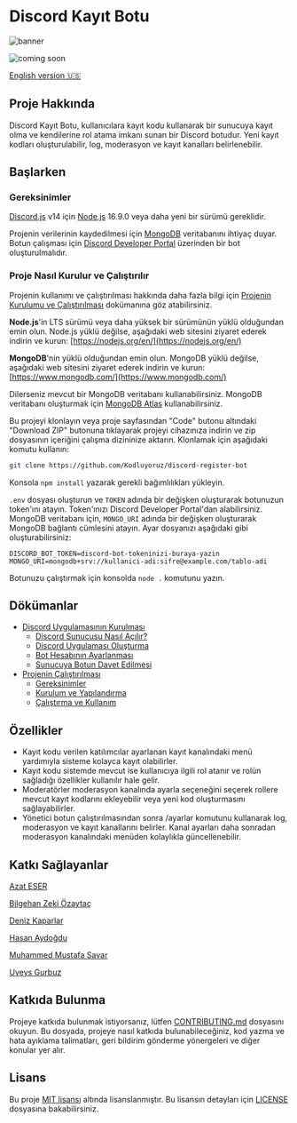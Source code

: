# Discord Kayıt Botu

![banner](https://user-images.githubusercontent.com/39780/236168231-516d688e-8f15-45d5-a80f-889e0b7f0b00.png)

![coming soon](https://img.shields.io/badge/Status-Coming%20Soon-blue)

[English version 🇺🇸](readme.en.md)

## Proje Hakkında

Discord Kayıt Botu, kullanıcılara kayıt kodu kullanarak bir sunucuya kayıt olma ve kendilerine rol atama imkanı sunan bir Discord botudur. Yeni kayıt kodları oluşturulabilir, log, moderasyon ve kayıt kanalları belirlenebilir.

## Başlarken

### Gereksinimler

[Discord.js](https://github.com/discordjs/discord.js) v14 için [Node.js](https://nodejs.org/en/download) 16.9.0 veya daha yeni bir sürümü gereklidir.

Projenin verilerinin kaydedilmesi için [MongoDB](https://www.mongodb.com/) veritabanını ihtiyaç duyar.
Botun çalışması için [Discord Developer Portal](https://discord.com/developers/applications) üzerinden bir bot oluşturulmalıdır.

### Proje Nasıl Kurulur ve Çalıştırılır

Projenin kullanımı ve çalıştırılması hakkında daha fazla bilgi için [Projenin Kurulumu ve Çalıştırılması](docs/ProjeninCalistirilmasi.md) dokümanına göz atabilirsiniz.

**Node.js**'in LTS sürümü veya daha yüksek bir sürümünün yüklü olduğundan emin olun. Node.js yüklü değilse, aşağıdaki web sitesini ziyaret ederek indirin ve kurun: [https://nodejs.org/en/](https://nodejs.org/en/)

**MongoDB**'nin yüklü olduğundan emin olun. MongoDB yüklü değilse, aşağıdaki web sitesini ziyaret ederek indirin ve kurun: [https://www.mongodb.com/](https://www.mongodb.com/)

Dilerseniz mevcut bir MongoDB veritabanı kullanabilirsiniz. MongoDB veritabanı oluşturmak için [MongoDB Atlas](https://www.mongodb.com/cloud/atlas) kullanabilirsiniz.

Bu projeyi klonlayın veya proje sayfasından "Code" butonu altındaki "Download ZIP" butonuna tıklayarak projeyi cihazınıza indirin ve zip dosyasının içeriğini çalışma dizininize aktarın. Klonlamak için aşağıdaki komutu kullanın:

```bash
git clone https://github.com/Kodluyoruz/discord-register-bot
```

Konsola `npm install` yazarak gerekli bağımlılıkları yükleyin.

`.env` dosyası oluşturun ve `TOKEN` adında bir değişken oluşturarak botunuzun token'ını atayın. Token'ınızı Discord Developer Portal'dan alabilirsiniz.
MongoDB veritabanı için, `MONGO_URI` adında bir değişken oluşturarak MongoDB bağlantı cümlesini atayın.
Ayar dosyanızı aşağıdaki gibi oluşturabilirsiniz:

```
DISCORD_BOT_TOKEN=discord-bot-tokeninizi-buraya-yazin
MONGO_URI=mongodb+srv://kullanici-adi:sifre@example.com/tablo-adi
```

Botunuzu çalıştırmak için konsolda `node .` komutunu yazın.

## Dökümanlar

- [Discord Uygulamasının Kurulması](docs/BotKaydi.md)
  - [Discord Sunucusu Nasıl Açılır?](docs/BotKaydi.md#discord-sunucusu-nas%C4%B1l-a%C3%A7%C4%B1l%C4%B1r)
  - [Discord Uygulaması Oluşturma](docs/BotKaydi.md#discord-uygulamas%C4%B1-olu%C5%9Fturma)
  - [Bot Hesabının Ayarlanması](docs/BotKaydi.md#bot-hesab%C4%B1n%C4%B1n-ayarlanmas%C4%B1)
  - [Sunucuya Botun Davet Edilmesi](docs/BotKaydi.md#sunucuya-botun-davet-edilmesi)
- [Projenin Çalıştırılması](docs/ProjeninCalistirilmasi.md#gereksinimler)
  - [Gereksinimler](docs/ProjeninCalistirilmasi.md#gereksinimler)
  - [Kurulum ve Yapılandırma](docs/ProjeninCalistirilmasi.md#kurulum)
  - [Çalıştırma ve Kullanım](docs/ProjeninCalistirilmasi.md#baslatma)

## Özellikler

- Kayıt kodu verilen katılımcılar ayarlanan kayıt kanalındaki menü yardımıyla sisteme kolayca kayıt olabilirler.
- Kayıt kodu sistemde mevcut ise kullanıcıya ilgili rol atanır ve rolün sağladığı özellikler kullanılır hale gelir.
- Moderatörler moderasyon kanalında ayarla seçeneğini seçerek rollere mevcut kayıt kodlarını ekleyebilir veya yeni kod oluşturmasını sağlayabilirler.
- Yönetici botun çalıştırılmasından sonra /ayarlar komutunu kullanarak log, moderasyon ve kayıt kanallarını belirler. Kanal ayarları daha sonradan moderasyon kanalındaki menüden kolaylıkla güncellenebilir.

## Katkı Sağlayanlar

[Azat ESER](https://github.com/azateser)

[Bilgehan Zeki Özaytaç](https://github.com/WildGenie)

[Deniz Kaparlar](https://github.com/denizk1)

[Hasan Aydoğdu](https://github.com/haydogdu1990)

[Muhammed Mustafa Savar](https://github.com/muffafa)

[Uveys Gurbuz](https://github.com/uveysg)

## Katkıda Bulunma

Projeye katkıda bulunmak istiyorsanız, lütfen [CONTRIBUTING.md](CONTRIBUTING.md) dosyasını okuyun. Bu dosyada, projeye nasıl katkıda bulunabileceğiniz, kod yazma ve hata ayıklama talimatları, geri bildirim gönderme yönergeleri ve diğer konular yer alır.

## Lisans

Bu proje [MIT lisansı](https://choosealicense.com/licenses/mit/) altında lisanslanmıştır. Bu lisansın detayları için [LICENSE](LICENSE) dosyasına bakabilirsiniz.
